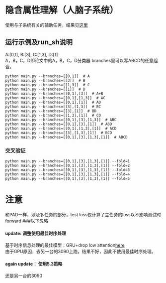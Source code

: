 # 隐含属性理解（人脑子系统）
使用与子系统有关的辅助任务，结果见[这里](https://q9eurnjld4.feishu.cn/sheets/shtcnEznwEEb1zWrvWXdsnWFYqh)  
## 运行示例及run_sh说明  
A:[0,1], B:[3], C:[1,3], D:[1]  
A，B，C，D即论文中的A，B，C，D分类器 
branches里可以写ABCD的任意组合。
~~~shell
python main.py --branches=[[0,1]]  # A  
python main.py --branches=[[3]]  # B  
python main.py --branches=[[1,3]]  # C  
python main.py --branches=[[1]]  # D  
python main.py --branches=[[0,1],[3]]  # A+B  
python main.py --branches=[[0,1],[1,3]]  # AC  
python main.py --branches=[[0,1],[1]]  # AD  
python main.py --branches=[[3],[1,3]]  # BC  
python main.py --branches=[[3],[1]]  # BD  
python main.py --branches=[[1,3],[1]]  # CD   
python main.py --branches=[[0,1],[3],[1,3]]  # ABC  
python main.py --branches=[[0,1],[3],[1]]  # ABD  
python main.py --branches=[[0,1],[1,3],[1]]  # ACD  
python main.py --branches=[[3],[1,3],[1]]  # BCD  
python main.py --branches=[[0,1],[3],[1,3],[1]]  # ABCD   
~~~
### 交叉验证  
~~~shell
python main.py --branches=[[0,1],[3],[1,3],[1]] --fold=1
python main.py --branches=[[0,1],[3],[1,3],[1]] --fold=2
python main.py --branches=[[0,1],[3],[1,3],[1]] --fold=3
python main.py --branches=[[0,1],[3],[1,3],[1]] --fold=4
python main.py --branches=[[0,1],[3],[1,3],[1]] --fold=5
~~~
# 注意  
和PAD一样，涉及多任务的部分，test loss仅计算了主任务的loss以不影响测试时forward
###以下忽略
#### update: 调整使用最佳时序处理  
基于时序信息处理的最佳模型：GRU+drop low attention[here](https://gitlab.com/bupt_pris_ser/baseline/-/blob/chapter5.2.2/model.py)  
由于GPU原因，去另一台的3090上跑。结果不好，因此不使用最佳时序处理。  
#### again update： 使用5.3策略  
还是另一台的3090
